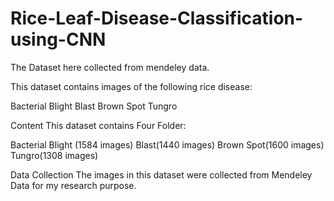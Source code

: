 # Rice-Leaf-Disease-Classification-using-CNN

The Dataset here collected from mendeley data. 

This dataset contains images of the following rice disease:

Bacterial Blight Blast Brown Spot Tungro

Content This dataset contains Four Folder:

Bacterial Blight (1584 images) Blast(1440 images) Brown Spot(1600 images) Tungro(1308 images)

Data Collection The images in this dataset were collected from Mendeley Data for my research purpose.

